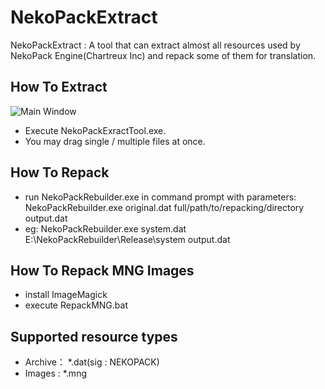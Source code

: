 # NekoPackExtract
NekoPackExtract : A tool that can extract almost all resources used by NekoPack Engine(Chartreux Inc) and repack some of them for translation.


## How To Extract
![Main Window](https://github.com/xmoeproject/NekoPackExtract/blob/master/Image/tool.jpg)    

- Execute NekoPackExractTool.exe.  
- You may drag single / multiple files at once.

## How To Repack
- run NekoPackRebuilder.exe in command prompt with parameters: NekoPackRebuilder.exe original.dat full/path/to/repacking/directory output.dat  
- eg: NekoPackRebuilder.exe system.dat E:\NekoPackRebuilder\Release\system output.dat

## How To Repack MNG Images
- install ImageMagick
- execute RepackMNG.bat

## Supported resource types
- Archive： *.dat(sig : NEKOPACK)
- Images : *.mng
